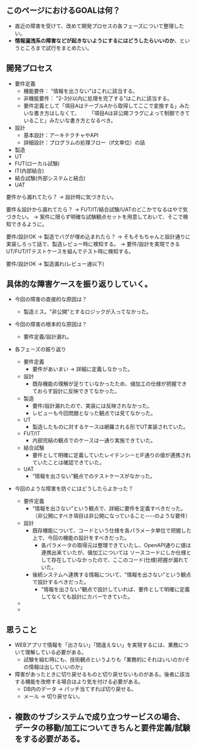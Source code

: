 ## このページにおけるGOALは何？
- 直近の障害を受けて、改めて開発プロセスの各フェーズについて整理したい。
- **情報漏洩系の障害などが起きないようにするにはどうしたらいいのか**、というところまで試行をまとめたい。

## 開発プロセス
- 要件定義
  - 機能要件：   "情報を出さない"はこれに該当する。
  - 非機能要件： "2-3分以内に処理を完了する"はこれに該当する。
  - 要件定義として「項目AはテーブルAから取得してここで変換する」みたいな書き方はしなくて、
　　「項目Aは非公開フラグによって制御できていること」みたいな書き方となるべき。
- 設計
  - 基本設計：アーキテクチャやAPI
  - 詳細設計：プログラムの処理フロー（if文単位）の話  
- 製造
- UT
- FUT(ローカル試験)
- IT(内部結合)
- 結合試験(外部システムと結合)
- UAT

要件から漏れてたら？
→ 設計時に気づきたい。

要件＆設計から漏れてたら？
→ FUT/IT/結合試験/UATのどこかでなるはやで気づきたい。
→ 案件に限らず明確な試験観点セットを用意しておいて、そこで検知できるように。

要件/設計OK → 製造でバグが埋め込まれたら？
→ そもそもちゃんと設計通りに実装しろって話で、製造レビュー時に検知する。
→ 要件/設計を実現できるUT/FUT/ITテストケースを組んでテスト時に検知する。

要件/設計OK → 製造漏れ(レビュー通以下)


## 具体的な障害ケースを振り返りしていく。
- 今回の障害の直接的な原因は？
  - 製造ミス。"非公開"とするロジックが入ってなかった。
- 今回の障害の根本的な原因は？
  - 要件定義/設計漏れ。
- 各フェーズの振り返り
  - 要件定義
    - 要件があいまい -> 詳細に定義しなかった。
  - 設計
    - 既存機能の理解が足りていなかったため、値加工の仕様が把握できておらず設計に反映できてなかった。
  - 製造
    - 要件/設計漏れたので、実装には反映されなかった。
    - レビューも今回問題となった観点では見てなかった。
  - UT
    - 製造したものに対するケースは網羅される形でUT実装されていた。
  - FUT/IT
    - 内部完結の観点でのケースは一通り実施できていた。
  - 結合試験
    - 要件として明確に定義していたレイテンシーとIF通りの値が連携されていたことは確認できていた。
  - UAT
    - "情報を出さない"観点でのテストケースがなかった。

- 今回のような障害を防ぐにはどうしたらよかった？
  - 要件定義
    - "情報を出さない"という観点で、詳細に要件を定義すべきだった。
      （非公開にすべき項目は非公開になっていること----のような要件）
  - 設計
    - 既存機能について、コードという仕様を各パラメータ単位で把握した上で、今回の機能の設計をすべきだった。
      - 各パラメータの取得元は整理できていたし、OpenAPI通りに値は連携出来ていたが、値加工については
        ソースコードにしか仕様として存在していなかったので、ここのコード(仕様)把握が漏れていた。
    - 後続システムへ連携する情報について、"情報を出さない"という観点で設計するべきだった。
      - "情報を出さない"観点で設計していれば、要件として明確に定義してなくても設計にカバーできていた。
  - 
  - 

## 思うこと
- WEBアプリで情報を「出さない」「間違えない」を実現するには、業務について理解している必要がある。
  - 試験を組む時にも、技術観点というよりも「業務的にそれはいいのか/その情報は出していいのか」
- 障害があったときに切り戻せるものと切り戻せないものがある。後者に該当する機能を改修する場合はより気を付ける必要がある。
  - DB内のデータ → パッチ当てすれば切り戻せる。
  - メール → 切り戻せない。
- 複数のサブシステムで成り立つサービスの場合、データの移動/加工についてきちんと要件定義/試験をする必要がある。
  - 
